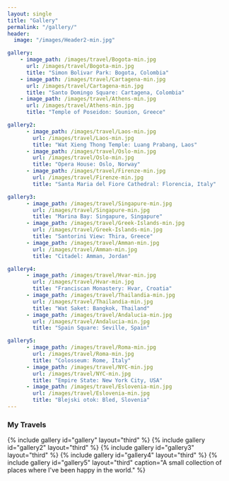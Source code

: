 ```yaml
---
layout: single
title: "Gallery"
permalink: "/gallery/"
header:
  image: "/images/Header2-min.jpg"

gallery:
    - image_path: /images/travel/Bogota-min.jpg
      url: /images/travel/Bogota-min.jpg
      title: "Simon Bolivar Park: Bogota, Colombia"
    - image_path: /images/travel/Cartagena-min.jpg
      url: /images/travel/Cartagena-min.jpg
      title: "Santo Domingo Square: Cartagena, Colombia"
    - image_path: /images/travel/Athens-min.jpg
      url: /images/travel/Athens-min.jpg
      title: "Temple of Poseidon: Sounion, Greece"

gallery2:
      - image_path: /images/travel/Laos-min.jpg
        url: /images/travel/Laos-min.jpg
        title: "Wat Xieng Thong Temple: Luang Prabang, Laos"
      - image_path: /images/travel/Oslo-min.jpg
        url: /images/travel/Oslo-min.jpg
        title: "Opera House: Oslo, Norway"
      - image_path: /images/travel/Firenze-min.jpg
        url: /images/travel/Firenze-min.jpg
        title: "Santa Maria del Fiore Cathedral: Florencia, Italy"     

gallery3:
      - image_path: /images/travel/Singapure-min.jpg
        url: /images/travel/Singapure-min.jpg
        title: "Marina Bay: Singapure, Singapure"
      - image_path: /images/travel/Greek-Islands-min.jpg
        url: /images/travel/Greek-Islands-min.jpg
        title: "Santorini View: Thira, Greece"
      - image_path: /images/travel/Amman-min.jpg
        url: /images/travel/Amman-min.jpg
        title: "Citadel: Amman, Jordan"  

gallery4:
      - image_path: /images/travel/Hvar-min.jpg
        url: /images/travel/Hvar-min.jpg
        title: "Franciscan Monastery: Hvar, Croatia"
      - image_path: /images/travel/Thailandia-min.jpg
        url: /images/travel/Thailandia-min.jpg
        title: "Wat Saket: Bangkok, Thailand"
      - image_path: /images/travel/Andalucia-min.jpg
        url: /images/travel/Andalucia-min.jpg
        title: "Spain Square: Seville, Spain"        

gallery5:
      - image_path: /images/travel/Roma-min.jpg
        url: /images/travel/Roma-min.jpg
        title: "Colosseum: Rome, Italy"
      - image_path: /images/travel/NYC-min.jpg
        url: /images/travel/NYC-min.jpg
        title: "Empire State: New York City, USA"
      - image_path: /images/travel/Eslovenia-min.jpg
        url: /images/travel/Eslovenia-min.jpg
        title: "Blejski otok: Bled, Slovenia"                    
---
```


### My Travels

{% include gallery id="gallery" layout="third" %}
{% include gallery id="gallery2" layout="third"  %}
{% include gallery id="gallery3" layout="third"  %}
{% include gallery id="gallery4" layout="third"  %}
{% include gallery id="gallery5" layout="third" caption="A small collection of places where I've been happy in the world." %}
